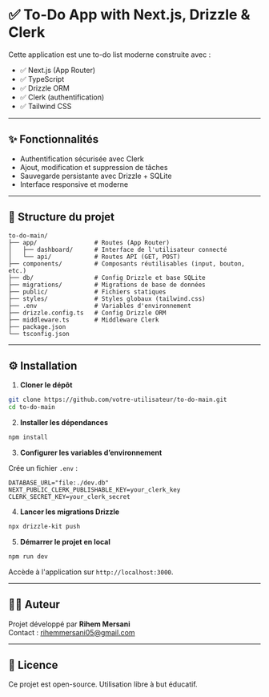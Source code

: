 # ✅ To-Do App with Next.js, Drizzle & Clerk

Cette application est une to-do list moderne construite avec :

- ✅ Next.js (App Router)
- ✅ TypeScript
- ✅ Drizzle ORM
- ✅ Clerk (authentification)
- ✅ Tailwind CSS

---

## ✨ Fonctionnalités

- Authentification sécurisée avec Clerk
- Ajout, modification et suppression de tâches
- Sauvegarde persistante avec Drizzle + SQLite
- Interface responsive et moderne

---

## 📁 Structure du projet

```
to-do-main/
├── app/                # Routes (App Router)
│   ├── dashboard/      # Interface de l'utilisateur connecté
│   └── api/            # Routes API (GET, POST)
├── components/         # Composants réutilisables (input, bouton, etc.)
├── db/                 # Config Drizzle et base SQLite
├── migrations/         # Migrations de base de données
├── public/             # Fichiers statiques
├── styles/             # Styles globaux (tailwind.css)
├── .env                # Variables d'environnement
├── drizzle.config.ts   # Config Drizzle ORM
├── middleware.ts       # Middleware Clerk
├── package.json
└── tsconfig.json
```

---

## ⚙️ Installation

1. **Cloner le dépôt**

```bash
git clone https://github.com/votre-utilisateur/to-do-main.git
cd to-do-main
```

2. **Installer les dépendances**

```bash
npm install
```

3. **Configurer les variables d’environnement**

Crée un fichier `.env` :

```env
DATABASE_URL="file:./dev.db"
NEXT_PUBLIC_CLERK_PUBLISHABLE_KEY=your_clerk_key
CLERK_SECRET_KEY=your_clerk_secret
```

4. **Lancer les migrations Drizzle**

```bash
npx drizzle-kit push
```

5. **Démarrer le projet en local**

```bash
npm run dev
```

Accède à l'application sur `http://localhost:3000`.

---



## 👩‍💻 Auteur

Projet développé par **Rihem Mersani**  
Contact : rihemmersani05@gmail.com

---

## 📜 Licence

Ce projet est open-source. Utilisation libre à but éducatif.
